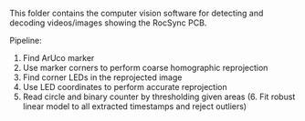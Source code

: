 This folder contains the computer vision software for detecting and decoding videos/images showing the RocSync PCB.

Pipeline:
1. Find ArUco marker
2. Use marker corners to perform coarse homographic reprojection
3. Find corner LEDs in the reprojected image
4. Use LED coordinates to perform accurate reprojection
5. Read circle and binary counter by thresholding given areas
(6. Fit robust linear model to all extracted timestamps and reject outliers)